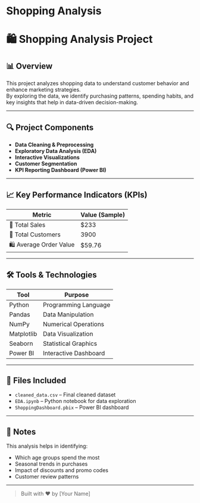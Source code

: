 # Shopping Analysis
# 🛍️ Shopping Analysis Project

## 📊 Overview
This project analyzes shopping data to understand customer behavior and enhance marketing strategies.  
By exploring the data, we identify purchasing patterns, spending habits, and key insights that help in data-driven decision-making.

---

## 🔍 Project Components

- **Data Cleaning & Preprocessing**
- **Exploratory Data Analysis (EDA)**
- **Interactive Visualizations**
- **Customer Segmentation**
- **KPI Reporting Dashboard (Power BI)**

---

## 📈 Key Performance Indicators (KPIs)

| Metric                 | Value (Sample) |
|------------------------|----------------|
| 🧾 Total Sales         | $233           |
| 👥 Total Customers     | 3900           |
| 🛍️ Average Order Value | $59.76         |

---

## 🛠️ Tools & Technologies

| Tool       | Purpose               |
|------------|------------------------|
| Python     | Programming Language   |
| Pandas     | Data Manipulation      |
| NumPy      | Numerical Operations   |
| Matplotlib | Data Visualization     |
| Seaborn    | Statistical Graphics   |
| Power BI   | Interactive Dashboard  |

---

## 📁 Files Included

- `cleaned_data.csv` – Final cleaned dataset
- `EDA.ipynb` – Python notebook for data exploration
- `ShoppingDashboard.pbix` – Power BI dashboard

---

## 📌 Notes

This analysis helps in identifying:
- Which age groups spend the most
- Seasonal trends in purchases
- Impact of discounts and promo codes
- Customer review patterns

---

> Built with ❤️ by [Your Name]
